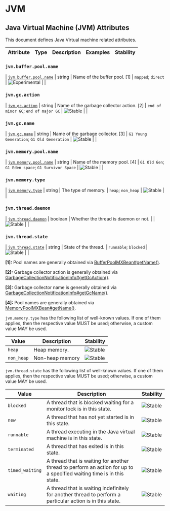 <!--- Hugo front matter used to generate the website version of this page:
--->

<!-- NOTE: THIS FILE IS AUTOGENERATED. DO NOT EDIT BY HAND. -->
<!-- see templates/registry/markdown/attribute_namespace.md.j2 -->

# JVM

## Java Virtual Machine (JVM) Attributes

This document defines Java Virtual machine related attributes.

| Attribute | Type | Description | Examples | Stability |
| --------- | ---- | ----------- | -------- | --------- |

### `jvm.buffer.pool.name`

<a id="`jvm.buffer.pool.name`"></a>

| [`jvm.buffer.pool.name`](#`jvm.buffer.pool.name`) | string | Name of the buffer pool. [1] | `mapped`; `direct` | ![Experimental](https://img.shields.io/badge/-experimental-blue) | |

### `jvm.gc.action`

<a id="`jvm.gc.action`"></a>

| [`jvm.gc.action`](#`jvm.gc.action`) | string | Name of the garbage collector action. [2] | `end of minor GC`; `end of major GC` | ![Stable](https://img.shields.io/badge/-stable-lightgreen) | |

### `jvm.gc.name`

<a id="`jvm.gc.name`"></a>

| [`jvm.gc.name`](#`jvm.gc.name`) | string | Name of the garbage collector. [3] | `G1 Young Generation`; `G1 Old Generation` | ![Stable](https://img.shields.io/badge/-stable-lightgreen) | |

### `jvm.memory.pool.name`

<a id="`jvm.memory.pool.name`"></a>

| [`jvm.memory.pool.name`](#`jvm.memory.pool.name`) | string | Name of the memory pool. [4] | `G1 Old Gen`; `G1 Eden space`; `G1 Survivor Space` | ![Stable](https://img.shields.io/badge/-stable-lightgreen) | |

### `jvm.memory.type`

<a id="`jvm.memory.type`"></a>

| [`jvm.memory.type`](#`jvm.memory.type`) | string | The type of memory. | `heap`; `non_heap` | ![Stable](https://img.shields.io/badge/-stable-lightgreen) | |

### `jvm.thread.daemon`

<a id="`jvm.thread.daemon`"></a>

| [`jvm.thread.daemon`](#`jvm.thread.daemon`) | boolean | Whether the thread is daemon or not. | | ![Stable](https://img.shields.io/badge/-stable-lightgreen) | |

### `jvm.thread.state`

<a id="`jvm.thread.state`"></a>

| [`jvm.thread.state`](#`jvm.thread.state`) | string | State of the thread. | `runnable`; `blocked` | ![Stable](https://img.shields.io/badge/-stable-lightgreen) | |

**[1]:** Pool names are generally obtained via [BufferPoolMXBean#getName()](<https://docs.oracle.com/en/java/javase/11/docs/api/java.management/java/lang/management/BufferPoolMXBean.html#getName()>).

**[2]:** Garbage collector action is generally obtained via [GarbageCollectionNotificationInfo#getGcAction()](<https://docs.oracle.com/en/java/javase/11/docs/api/jdk.management/com/sun/management/GarbageCollectionNotificationInfo.html#getGcAction()>).

**[3]:** Garbage collector name is generally obtained via [GarbageCollectionNotificationInfo#getGcName()](<https://docs.oracle.com/en/java/javase/11/docs/api/jdk.management/com/sun/management/GarbageCollectionNotificationInfo.html#getGcName()>).

**[4]:** Pool names are generally obtained via [MemoryPoolMXBean#getName()](<https://docs.oracle.com/en/java/javase/11/docs/api/java.management/java/lang/management/MemoryPoolMXBean.html#getName()>).

`jvm.memory.type` has the following list of well-known values. If one of them applies, then the respective value MUST be used; otherwise, a custom value MAY be used.

| Value      | Description     | Stability                                                  |
| ---------- | --------------- | ---------------------------------------------------------- |
| `heap`     | Heap memory.    | ![Stable](https://img.shields.io/badge/-stable-lightgreen) |
| `non_heap` | Non-heap memory | ![Stable](https://img.shields.io/badge/-stable-lightgreen) |

`jvm.thread.state` has the following list of well-known values. If one of them applies, then the respective value MUST be used; otherwise, a custom value MAY be used.

| Value           | Description                                                                                                           | Stability                                                  |
| --------------- | --------------------------------------------------------------------------------------------------------------------- | ---------------------------------------------------------- |
| `blocked`       | A thread that is blocked waiting for a monitor lock is in this state.                                                 | ![Stable](https://img.shields.io/badge/-stable-lightgreen) |
| `new`           | A thread that has not yet started is in this state.                                                                   | ![Stable](https://img.shields.io/badge/-stable-lightgreen) |
| `runnable`      | A thread executing in the Java virtual machine is in this state.                                                      | ![Stable](https://img.shields.io/badge/-stable-lightgreen) |
| `terminated`    | A thread that has exited is in this state.                                                                            | ![Stable](https://img.shields.io/badge/-stable-lightgreen) |
| `timed_waiting` | A thread that is waiting for another thread to perform an action for up to a specified waiting time is in this state. | ![Stable](https://img.shields.io/badge/-stable-lightgreen) |
| `waiting`       | A thread that is waiting indefinitely for another thread to perform a particular action is in this state.             | ![Stable](https://img.shields.io/badge/-stable-lightgreen) |

